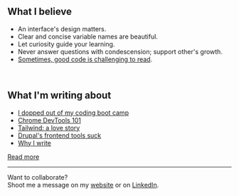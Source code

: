 ## What I believe
- An interface's design matters.
- Clear and concise variable names are beautiful.
- Let curiosity guide your learning.
- Never answer questions with condescension; support other's growth.
- [Sometimes, good code is challenging to read][typical-programmer].
<br/>

## What I'm writing about

<!-- BLOG-POST-LIST:START -->
- [I dopped out of my coding boot camp](https://www.wittenbrockdesign.com/blog/i-dropped-out-of-my-coding-boot-camp/)
- [Chrome DevTools 101](https://www.wittenbrockdesign.com/blog/chrome-devtools-101/)
- [Tailwind: a love story](https://www.wittenbrockdesign.com/blog/tailwind-a-love-story/)
- [Drupal's frontend tools suck](https://www.wittenbrockdesign.com/blog/drupals-frontend-tools-suck/)
- [Why I write](https://www.wittenbrockdesign.com/blog/why-i-write/)
<!-- BLOG-POST-LIST:END -->

[Read more][website]
<br/>

---

Want to collaborate?<br>
Shoot me a message on my [website](https://www.wittenbrockdesign.com/#contact) or on [LinkedIn][linkedin].

[website]: https://www.wittenbrockdesign.com
[linkedin]: https://www.linkedin.com/in/william-wittenbrock/
[typical-programmer]: https://typicalprogrammer.com/what-does-code-readability-mean
